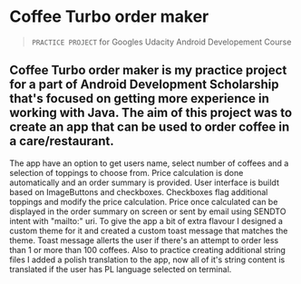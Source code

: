 # Coffee Turbo order maker
>`PRACTICE PROJECT` for Googles Udacity Android Developement Course

Coffee Turbo order maker is my practice project for a part of Android Development Scholarship that's focused on getting more experience in working with Java. The aim of this project was to create an app that can be used to order coffee in a care/restaurant.
----------------------------
The app have an option to get users name, select number of coffees and a selection of toppings to choose from. Price calculation is done automatically and an order summary is provided. User interface is buildt based on ImageButtons and checkboxes. Checkboxes flag additional toppings and modify the price calculation. Price once calculated can be displayed in the order summary on screen or sent by email using SENDTO intent with "mailto:" uri. To give the app a bit of extra flavour I designed a custom theme for it and created a custom toast message that matches the theme. Toast message allerts the user if there's an attempt to order less than 1 or more than 100 coffees. Also to practice creating additional string files I added a polish translation to the app, now all of it's string content is translated if the user has PL language selected on terminal.


